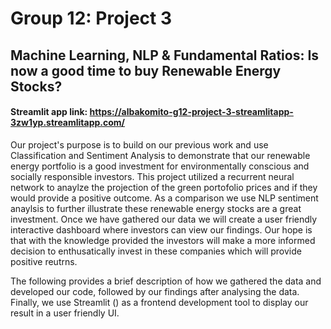 # Group 12: Project 3
## Machine Learning, NLP & Fundamental Ratios: Is now a good time to buy Renewable Energy Stocks?  

#### Streamlit app link: https://albakomito-g12-project-3-streamlitapp-3zw1yp.streamlitapp.com/ 

Our project's purpose is to build on our previous work and use Classification and Sentiment Analysis to demonstrate that our renewable energy portfolio is a good investment for environmentally conscious and socially responsible investors. This project utilized a recurrent neural network to anaylze the projection of the green portofolio prices and if they would provide a positive outcome. As a comparison we use NLP sentiment anaylsis to further illustrate these renewable energy stocks are a great investment. Once we have gathered our data we will create a user friendly interactive dashboard where investors can view our findings. Our hope is that with the knowledge provided the investors will make a more informed decision to enthusatically invest in these companies which will provide positive reutrns. 

The following provides a brief description of how we gathered the data and developed our code, followed by our findings after analysing the data. Finally, we use Streamlit () as a frontend development tool to display our result in a user friendly UI.
